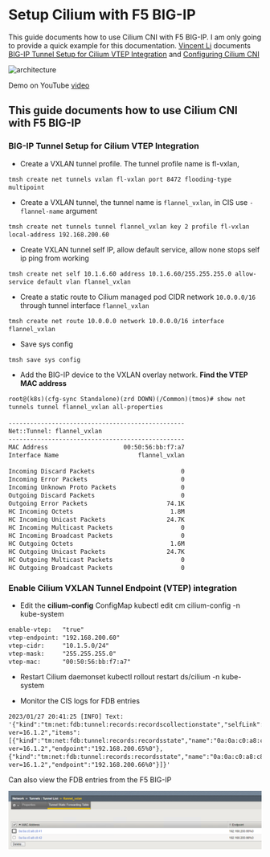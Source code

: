 # Setup Cilium with F5 BIG-IP

This guide documents how to use Cilium CNI with F5 BIG-IP. I am only going to provide a quick example for this documentation. 
[Vincent Li](https://github.com/vincentmli) documents [BIG-IP Tunnel Setup for Cilium VTEP Integration](https://github.com/f5devcentral/f5-ci-docs/blob/master/docs/cilium/cilium-bigip-info.rst) and [Configuring Cilium CNI](https://clouddocs.f5.com/containers/latest/userguide/cilium-config.html?highlight=cilium#configuring-cilium-cni)

![architecture](https://github.com/mdditt2000/k8s-bigip-ctlr/blob/main/user_guides/simplifying-ingress/diagram/2021-10-15_14-05-41.png)

Demo on YouTube [video](https://www.youtube.com/watch?v=wEOcAPQY104)

## This guide documents how to use Cilium CNI with F5 BIG-IP

### BIG-IP Tunnel Setup for Cilium VTEP Integration

* Create a VXLAN tunnel profile. The tunnel profile name is fl-vxlan,
```
tmsh create net tunnels vxlan fl-vxlan port 8472 flooding-type multipoint
```

* Create a VXLAN tunnel, the tunnel name is ``flannel_vxlan``, in CIS use ``-flannel-name`` argument
```
tmsh create net tunnels tunnel flannel_vxlan key 2 profile fl-vxlan local-address 192.168.200.60
```

* Create VXLAN tunnel self IP, allow default service, allow none stops self ip ping from working
```
tmsh create net self 10.1.6.60 address 10.1.6.60/255.255.255.0 allow-service default vlan flannel_vxlan
```

* Create a static route to Cilium managed pod CIDR network ``10.0.0.0/16`` through tunnel interface ``flannel_vxlan``
```
tmsh create net route 10.0.0.0 network 10.0.0.0/16 interface flannel_vxlan
```

* Save sys config
```
tmsh save sys config
```

* Add the BIG-IP device to the VXLAN overlay network. **Find the VTEP MAC address**

```
root@(k8s)(cfg-sync Standalone)(zrd DOWN)(/Common)(tmos)# show net tunnels tunnel flannel_vxlan all-properties

-------------------------------------------------
Net::Tunnel: flannel_vxlan
-------------------------------------------------
MAC Address                     00:50:56:bb:f7:a7
Interface Name                      flannel_vxlan

Incoming Discard Packets                        0
Incoming Error Packets                          0
Incoming Unknown Proto Packets                  0
Outgoing Discard Packets                        0
Outgoing Error Packets                      74.1K
HC Incoming Octets                           1.8M
HC Incoming Unicast Packets                 24.7K
HC Incoming Multicast Packets                   0
HC Incoming Broadcast Packets                   0
HC Outgoing Octets                           1.6M
HC Outgoing Unicast Packets                 24.7K
HC Outgoing Multicast Packets                   0
HC Outgoing Broadcast Packets                   0
```

### Enable Cilium VXLAN Tunnel Endpoint (VTEP) integration

* Edit the **cilium-config** ConfigMap
    kubectl edit cm cilium-config -n kube-system

```
enable-vtep:   "true"
vtep-endpoint: "192.168.200.60"
vtep-cidr:     "10.1.5.0/24"
vtep-mask:     "255.255.255.0"
vtep-mac:      "00:50:56:bb:f7:a7"
```

* Restart Cilium daemonset
    kubectl rollout restart ds/cilium -n kube-system

* Monitor the CIS logs for FDB entries

```
2023/01/27 20:41:25 [INFO] Text: '{"kind":"tm:net:fdb:tunnel:records:recordscollectionstate","selfLink":"https://localhost/mgmt/tm/net/fdb/tunnel/~Common~flannel_vxlan/records?ver=16.1.2","items":[{"kind":"tm:net:fdb:tunnel:records:recordsstate","name":"0a:0a:c0:a8:c8:41","fullPath":"0a:0a:c0:a8:c8:41","generation":130,"selfLink":"https://localhost/mgmt/tm/net/fdb/tunnel/~Common~flannel_vxlan/records/0a:0a:c0:a8:c8:41?ver=16.1.2","endpoint":"192.168.200.65%0"},{"kind":"tm:net:fdb:tunnel:records:recordsstate","name":"0a:0a:c0:a8:c8:42","fullPath":"0a:0a:c0:a8:c8:42","generation":130,"selfLink":"https://localhost/mgmt/tm/net/fdb/tunnel/~Common~flannel_vxlan/records/0a:0a:c0:a8:c8:42?ver=16.1.2","endpoint":"192.168.200.66%0"}]}'
```

Can also view the FDB entries from the F5 BIG-IP 

![FDB](https://github.com/mdditt2000/kubernetes-1-26/blob/main/cni/cilium/diagram/2023-01-27_12-47-16.png)

